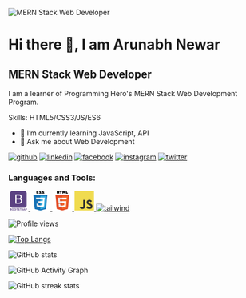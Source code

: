![MERN Stack Web Developer ](https://www.eligocs.com/wp-content/uploads/2020/09/MREN-stack-1.jpg)

# Hi there 👋, I am Arunabh Newar
## MERN Stack Web Developer 


I am a learner of Programming Hero's MERN Stack Web Development Program.


Skills:  HTML5/CSS3/JS/ES6



- 🌱 I’m currently learning JavaScript, API 
- 💬 Ask me about Web Development  



[<img src='https://cdn.jsdelivr.net/npm/simple-icons@3.0.1/icons/github.svg' alt='github' height='40'>](https://github.com/arunabhnewar)  [<img src='https://cdn.jsdelivr.net/npm/simple-icons@3.0.1/icons/linkedin.svg' alt='linkedin' height='40'>](https://www.linkedin.com/in/newar-devil-bb7126215/)  [<img src='https://cdn.jsdelivr.net/npm/simple-icons@3.0.1/icons/facebook.svg' alt='facebook' height='40'>](https://www.facebook.com/arunabh.newar)  [<img src='https://cdn.jsdelivr.net/npm/simple-icons@3.0.1/icons/instagram.svg' alt='instagram' height='40'>](https://www.instagram.com/arunabhnewar/)  [<img src='https://cdn.jsdelivr.net/npm/simple-icons@3.0.1/icons/twitter.svg' alt='twitter' height='40'>](https://twitter.com/arunabh_leo)  

<h3 align="left">Languages and Tools:</h3>
<p align="left"> <a href="https://getbootstrap.com" target="_blank"> <img src="https://raw.githubusercontent.com/devicons/devicon/master/icons/bootstrap/bootstrap-plain-wordmark.svg" alt="bootstrap" width="40" height="40"/> </a> <a href="https://www.w3schools.com/css/" target="_blank"> <img src="https://raw.githubusercontent.com/devicons/devicon/master/icons/css3/css3-original-wordmark.svg" alt="css3" width="40" height="40"/> </a> <a href="https://www.w3.org/html/" target="_blank"> <img src="https://raw.githubusercontent.com/devicons/devicon/master/icons/html5/html5-original-wordmark.svg" alt="html5" width="40" height="40"/> </a> <a href="https://developer.mozilla.org/en-US/docs/Web/JavaScript" target="_blank"> <img src="https://raw.githubusercontent.com/devicons/devicon/master/icons/javascript/javascript-original.svg" alt="javascript" width="40" height="40"/> </a> <a href="https://tailwindcss.com/" target="_blank"> <img src="https://www.vectorlogo.zone/logos/tailwindcss/tailwindcss-icon.svg" alt="tailwind" width="40" height="40"/> </a> </p>

![Profile views](https://gpvc.arturio.dev/arunabhnewar) 

[![Top Langs](https://github-readme-stats.vercel.app/api/top-langs/?username=arunabhnewar)](https://github.com/anuraghazra/github-readme-stats)

![GitHub stats](https://github-readme-stats.vercel.app/api?username=arunabhnewar&show_icons=true)  

![GitHub Activity Graph](https://activity-graph.herokuapp.com/graph?username=arunabhnewar)  

![GitHub streak stats](https://github-readme-streak-stats.herokuapp.com/?user=arunabhnewar)  
